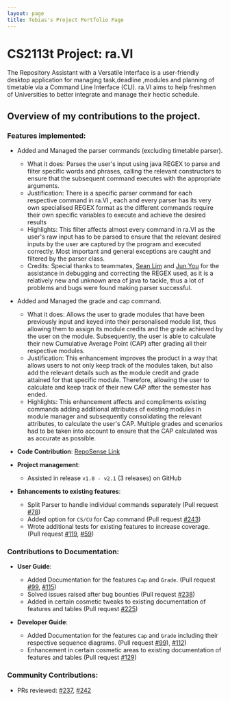 ```yaml
---
layout: page
title: Tobias's Project Portfolio Page
---
```


# CS2113t Project: ra.VI

The Repository Assistant with a Versatile Interface is a user-friendly desktop application for managing task,deadline
,modules and planning of timetable via a Command Line Interface (CLI). ra.VI aims to help freshmen of Universities to
better integrate and manage their hectic schedule. 

## Overview of my contributions to the project.

### Features implemented: 
  * Added and Managed the parser commands (excluding timetable parser).
    * What it does: Parses the user's input using java REGEX to parse and filter specific words and phrases, calling the
    relevant constructors to ensure that the subsequent command executes with the appropriate arguments.
    * Justification: There is a specific parser command for each respective command in ra.VI , each and every parser has
    its very own specialised REGEX format as the different commands require their own specific variables to execute and achieve
    the desired results
    * Highlights: This filter affects almost every command in ra.VI as the user's raw input has to be parsed to ensure that 
    the relevant desired inputs by the user are captured by the program and executed correctly. Most important and general 
    exceptions are caught and filtered by the parser class.
    * Credits: Special thanks to teammates, [Sean Lim](https://github.com/AY2021S1-CS2113T-T09-2/tp/tree/master/docs/team/aseanseen.md) and [Jun You](https://github.com/AY2021S1-CS2113T-T09-2/tp/tree/master/docs/team/f0fz.md) for the assistance in debugging and correcting the REGEX used, as
    it is a relatively new and unknown area of java to tackle, thus a lot of problems and bugs were found making parser successful.

  * Added and Managed the grade and cap command.
    * What it does: Allows the user to grade modules that have been previously input and keyed into their personalised module list,
    thus allowing them to assign its module credits and the grade achieved by the user on the module. Subsequently, the user is able 
    to calculate their new Cumulative Average Point (CAP) after grading all their respective modules.
    * Justification: This enhancement improves the product in a way that allows users to not only keep track of the modules taken, but
    also add the relevant details such as the module credit and grade attained for that specific module. Therefore, allowing the
    user to calculate and keep track of their new CAP after the semester has ended. 
    * Highlights: This enhancement affects and compliments existing commands adding additional attributes of existing modules in
    module manager and subsequently consolidating the relevant attributes, to calculate the user's CAP. Multiple grades and scenarios 
    had to be taken into account to ensure that the CAP calculated was as accurate as possible. 
    
* **Code Contribution**: [RepoSense Link](https://nus-cs2113-ay2021s1.github.io/tp-dashboard/#breakdown=true&search=tobiasceg&sort=groupTitle&sortWithin=title&since=2020-09-27&timeframe=commit&mergegroup=&groupSelect=groupByRepos&checkedFileTypes=docs~functional-code~test-code~other)

* **Project management**:
  * Assisted in release `v1.0 - v2.1` (3 releases) on GitHub
  
* **Enhancements to existing features**:
  * Split Parser to handle individual commands separately (Pull request [\#78](https://github.com/AY2021S1-CS2113T-T09-2/tp/pull/78))
  * Added option for `CS/CU` for Cap command (Pull request [\#243](https://github.com/AY2021S1-CS2113T-T09-2/tp/pull/243))
  * Wrote additional tests for existing features to increase coverage. (Pull request [\#119](https://github.com/AY2021S1-CS2113T-T09-2/tp/pull/119), [\#59](https://github.com/AY2021S1-CS2113T-T09-2/tp/pull/59))
 
### Contributions to Documentation:
  * **User Guide**:
    * Added Documentation for the features `Cap` and `Grade`. (Pull request [\#99](https://github.com/AY2021S1-CS2113T-T09-2/tp/pull/99), [\#115](https://github.com/AY2021S1-CS2113T-T09-2/tp/pull/115))
    * Solved issues raised after bug bounties (Pull request [\#238](https://github.com/AY2021S1-CS2113T-T09-2/tp/pull/238))
    * Added in certain cosmetic tweaks to existing documentation of features and tables (Pull request [\#225](https://github.com/AY2021S1-CS2113T-T09-2/tp/pull/225))
    
  * **Developer Guide**:
    * Added Documentation for the features `Cap` and `Grade` including their respective sequence diagrams. (Pull request [\#99](https://github.com/AY2021S1-CS2113T-T09-2/tp/pull/99)), [\#112](https://github.com/AY2021S1-CS2113T-T09-2/tp/pull/112))
    * Enhancement in certain cosmetic areas to existing documentation of features and tables (Pull request [\#129](https://github.com/AY2021S1-CS2113T-T09-2/tp/pull/129))
    
### Community Contributions:
  * PRs reviewed: [\#237](https://github.com/AY2021S1-CS2113T-T09-2/tp/pull/237), [\#242](https://github.com/AY2021S1-CS2113T-T09-2/tp/pull/242)
  
    

